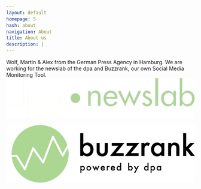 ```yaml
---
layout: default
homepage: 5
hash: about
navigation: About
title: About us
description: |
---
```


Wolf, Martin & Alex from the German Press Agency in Hamburg.
We are working for the newslab of the dpa and Buzzrank, our own Social Media Monitoring Tool.
![Newslab Logo](https://raw.githubusercontent.com/dpa-newslab/bbc-newshack-2017/master/img/newslab-logo.png)


![Buzzrank Logo](https://raw.githubusercontent.com/dpa-newslab/bbc-newshack-2017/master/img/logo-dpa.png)




